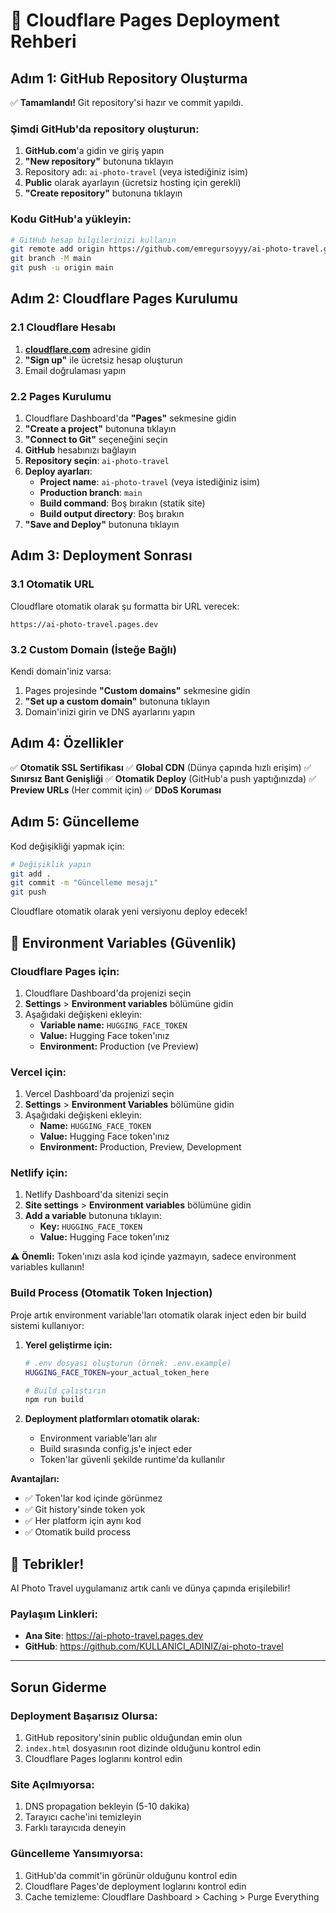 # 🚀 Cloudflare Pages Deployment Rehberi

## Adım 1: GitHub Repository Oluşturma

✅ **Tamamlandı!** Git repository'si hazır ve commit yapıldı.

### Şimdi GitHub'da repository oluşturun:

1. **GitHub.com**'a gidin ve giriş yapın
2. **"New repository"** butonuna tıklayın
3. Repository adı: `ai-photo-travel` (veya istediğiniz isim)
4. **Public** olarak ayarlayın (ücretsiz hosting için gerekli)
5. **"Create repository"** butonuna tıklayın

### Kodu GitHub'a yükleyin:

```bash
# GitHub hesap bilgilerinizi kullanın
git remote add origin https://github.com/emregursoyyy/ai-photo-travel.git
git branch -M main
git push -u origin main
```

## Adım 2: Cloudflare Pages Kurulumu

### 2.1 Cloudflare Hesabı

1. **[cloudflare.com](https://cloudflare.com)** adresine gidin
2. **"Sign up"** ile ücretsiz hesap oluşturun
3. Email doğrulaması yapın

### 2.2 Pages Kurulumu

1. Cloudflare Dashboard'da **"Pages"** sekmesine gidin
2. **"Create a project"** butonuna tıklayın
3. **"Connect to Git"** seçeneğini seçin
4. **GitHub** hesabınızı bağlayın
5. **Repository seçin**: `ai-photo-travel`
6. **Deploy ayarları**:
   - **Project name**: `ai-photo-travel` (veya istediğiniz isim)
   - **Production branch**: `main`
   - **Build command**: Boş bırakın (statik site)
   - **Build output directory**: Boş bırakın
7. **"Save and Deploy"** butonuna tıklayın

## Adım 3: Deployment Sonrası

### 3.1 Otomatik URL

Cloudflare otomatik olarak şu formatta bir URL verecek:
```
https://ai-photo-travel.pages.dev
```

### 3.2 Custom Domain (İsteğe Bağlı)

Kendi domain'iniz varsa:
1. Pages projesinde **"Custom domains"** sekmesine gidin
2. **"Set up a custom domain"** butonuna tıklayın
3. Domain'inizi girin ve DNS ayarlarını yapın

## Adım 4: Özellikler

✅ **Otomatik SSL Sertifikası**
✅ **Global CDN** (Dünya çapında hızlı erişim)
✅ **Sınırsız Bant Genişliği**
✅ **Otomatik Deploy** (GitHub'a push yaptığınızda)
✅ **Preview URLs** (Her commit için)
✅ **DDoS Koruması**

## Adım 5: Güncelleme

Kod değişikliği yapmak için:

```bash
# Değişiklik yapın
git add .
git commit -m "Güncelleme mesajı"
git push
```

Cloudflare otomatik olarak yeni versiyonu deploy edecek!

## 🔐 Environment Variables (Güvenlik)

### Cloudflare Pages için:
1. Cloudflare Dashboard'da projenizi seçin
2. **Settings** > **Environment variables** bölümüne gidin
3. Aşağıdaki değişkeni ekleyin:
   - **Variable name:** `HUGGING_FACE_TOKEN`
   - **Value:** Hugging Face token'ınız
   - **Environment:** Production (ve Preview)

### Vercel için:
1. Vercel Dashboard'da projenizi seçin
2. **Settings** > **Environment Variables** bölümüne gidin
3. Aşağıdaki değişkeni ekleyin:
   - **Name:** `HUGGING_FACE_TOKEN`
   - **Value:** Hugging Face token'ınız
   - **Environment:** Production, Preview, Development

### Netlify için:
1. Netlify Dashboard'da sitenizi seçin
2. **Site settings** > **Environment variables** bölümüne gidin
3. **Add a variable** butonuna tıklayın:
   - **Key:** `HUGGING_FACE_TOKEN`
   - **Value:** Hugging Face token'ınız

**⚠️ Önemli:** Token'ınızı asla kod içinde yazmayın, sadece environment variables kullanın!

### Build Process (Otomatik Token Injection)

Proje artık environment variable'ları otomatik olarak inject eden bir build sistemi kullanıyor:

1. **Yerel geliştirme için:**
   ```bash
   # .env dosyası oluşturun (örnek: .env.example)
   HUGGING_FACE_TOKEN=your_actual_token_here
   
   # Build çalıştırın
   npm run build
   ```

2. **Deployment platformları otomatik olarak:**
   - Environment variable'ları alır
   - Build sırasında config.js'e inject eder
   - Token'lar güvenli şekilde runtime'da kullanılır

**Avantajları:**
- ✅ Token'lar kod içinde görünmez
- ✅ Git history'sinde token yok
- ✅ Her platform için aynı kod
- ✅ Otomatik build process

## 🎉 Tebrikler!

AI Photo Travel uygulamanız artık canlı ve dünya çapında erişilebilir!

### Paylaşım Linkleri:
- **Ana Site**: https://ai-photo-travel.pages.dev
- **GitHub**: https://github.com/KULLANICI_ADINIZ/ai-photo-travel

---

## Sorun Giderme

### Deployment Başarısız Olursa:
1. GitHub repository'sinin public olduğundan emin olun
2. `index.html` dosyasının root dizinde olduğunu kontrol edin
3. Cloudflare Pages loglarını kontrol edin

### Site Açılmıyorsa:
1. DNS propagation bekleyin (5-10 dakika)
2. Tarayıcı cache'ini temizleyin
3. Farklı tarayıcıda deneyin

### Güncelleme Yansımıyorsa:
1. GitHub'da commit'in görünür olduğunu kontrol edin
2. Cloudflare Pages'de deployment loglarını kontrol edin
3. Cache temizleme: Cloudflare Dashboard > Caching > Purge Everything